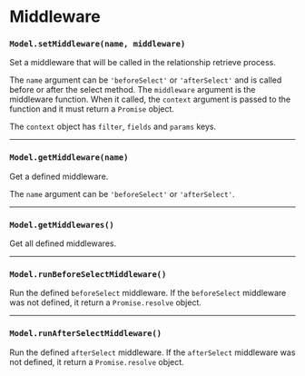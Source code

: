 # Middleware

### `Model.setMiddleware(name, middleware)`

Set a middleware that will be called in the relationship retrieve process.

The `name` argument can be `'beforeSelect'` or `'afterSelect'` and is called before or after the select method.
The `middleware` argument is the middleware function. When it called, the `context` argument is passed to the function and it must return a `Promise` object.

The `context` object has `filter`, `fields` and `params` keys.

--------

### `Model.getMiddleware(name)`

Get a defined middleware.

The `name` argument can be `'beforeSelect'` or `'afterSelect'`.

--------

### `Model.getMiddlewares()`

Get all defined middlewares.

--------

### `Model.runBeforeSelectMiddleware()`

Run the defined `beforeSelect` middleware. If the `beforeSelect` middleware was not defined, it return a `Promise.resolve` object.

--------

### `Model.runAfterSelectMiddleware()`

Run the defined `afterSelect` middleware. If the `afterSelect` middleware was not defined, it return a `Promise.resolve` object.